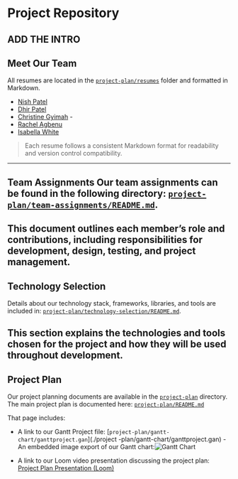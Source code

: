 # Project Repository 
ADD THE INTRO 
--- 
## Meet Our Team 
All resumes are located in the [`project-plan/resumes`](./project-plan/resumes/) folder and formatted in Markdown. 
- [Nish Patel](./project-plan/resumes/Resume-NishPatel.md)
- [Dhir Patel](./project-plan/resumes/Resume-DhirPatel.md)
- [Christine Gyimah](./project-plan/resumes/Resume-ChristineGyimah.md) -
- [Rachel Agbenu](./project-plan/resumes/Resume-RachelAgbbenu.md)
- [Isabella White](./project-plan/resumes/Resume-IsabellaWhite.md)
  
> Each resume follows a consistent Markdown format for readability and version control compatibility.
--- 
## Team Assignments Our team assignments can be found in the following directory: [`project-plan/team-assignments/README.md`](./project-plan/team-assignments/README.md). 

This document outlines each member’s role and contributions, including responsibilities for development, design, testing, and project management. 
--- 
## Technology Selection 
Details about our technology stack, frameworks, libraries, and tools are included in: [`project-plan/technology-selection/README.md`](./project-plan/technology-selection/README.md). 

This section explains the technologies and tools chosen for the project and how they will be used throughout development. 
--- 
## Project Plan 
Our project planning documents are available in the [`project-plan`](./project-plan/) directory. 
The main project plan is documented here: [`project-plan/README.md`](./project-plan/README.md) 

That page includes: 
- A link to our Gantt Project file: [`project-plan/gantt-chart/ganttproject.gan`](./project  -plan/gantt-chart/ganttproject.gan) - An embedded image export of our Gantt chart:![Gantt Chart](./project-plan/gantt-chart/ganttproject.png)

- A link to our Loom video presentation discussing the project plan: [Project Plan Presentation (Loom)](https://www.loom.com)
